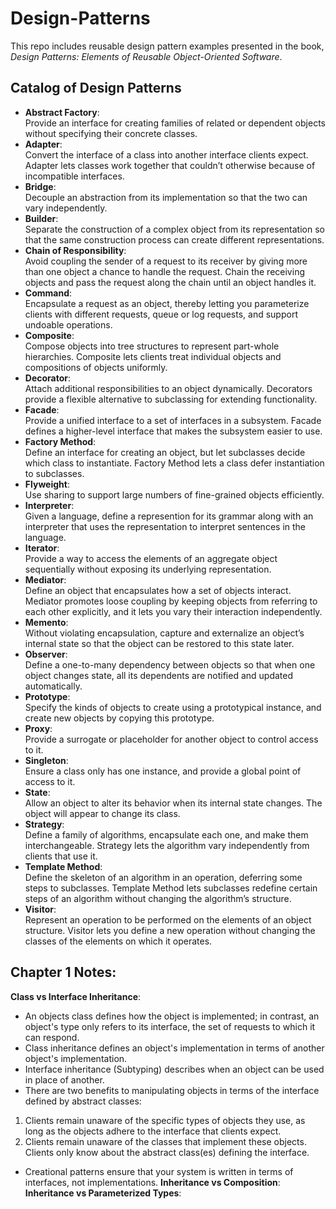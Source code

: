 # Design-Patterns
This repo includes reusable design pattern examples presented in the book, *Design Patterns: Elements of Reusable Object-Oriented Software*.
## Catalog of Design Patterns
* __Abstract Factory__: <br> Provide an interface for creating families of related or dependent objects without specifying their concrete classes.
* __Adapter__: <br> Convert the interface of a class into another interface clients expect. Adapter lets classes work together that couldn’t otherwise because of incompatible interfaces.
* __Bridge__: <br> Decouple an abstraction from its implementation so that the two can vary independently.
* __Builder__: <br> Separate the construction of a complex object from its representation so that the same construction process can create different representations.
* __Chain of Responsibility__: <br> Avoid coupling the sender of a request to its receiver by giving more than one object a chance to handle the request. Chain the receiving objects and pass the request along the chain until an object handles it.
* __Command__: <br> Encapsulate a request as an object, thereby letting you parameterize clients with different requests, queue or log requests, and support undoable operations.
* __Composite__: <br> Compose objects into tree structures to represent part-whole hierarchies. Composite lets clients treat individual objects and compositions of objects uniformly.
* __Decorator__: <br> Attach additional responsibilities to an object dynamically. Decorators provide a flexible alternative to subclassing for extending functionality.
* __Facade__: <br> Provide a unified interface to a set of interfaces in a subsystem. Facade defines a higher-level interface that makes the subsystem easier to use.
* __Factory Method__: <br> Define an interface for creating an object, but let subclasses decide which class to instantiate. Factory Method lets a class defer instantiation to subclasses.
* __Flyweight__: <br> Use sharing to support large numbers of fine-grained objects efficiently.
* __Interpreter__: <br> Given a language, define a represention for its grammar along with an interpreter that uses the representation to interpret sentences in the language.
* __Iterator__: <br> Provide a way to access the elements of an aggregate object sequentially without exposing its underlying representation.
* __Mediator__: <br> Define an object that encapsulates how a set of objects interact. Mediator promotes loose coupling by keeping objects from referring to each other explicitly, and it lets you vary their interaction independently.
* __Memento__: <br> Without violating encapsulation, capture and externalize an object’s internal state so that the object can be restored to this state later.
* __Observer__: <br> Define a one-to-many dependency between objects so that when one object changes state, all its dependents are notified and updated automatically.
* __Prototype__: <br> Specify the kinds of objects to create using a prototypical instance, and create new objects by copying this prototype.
* __Proxy__: <br> Provide a surrogate or placeholder for another object to control access to it.
* __Singleton__: <br> Ensure a class only has one instance, and provide a global point of access to it.
* __State__: <br> Allow an object to alter its behavior when its internal state changes. The object will appear to change its class.
* __Strategy__: <br> Define a family of algorithms, encapsulate each one, and make them interchangeable. Strategy lets the algorithm vary independently from clients that use it.
* __Template Method__: <br> Define the skeleton of an algorithm in an operation, deferring some steps to subclasses. Template Method lets subclasses redefine certain steps of an algorithm without changing the algorithm’s structure.
* __Visitor__: <br> Represent an operation to be performed on the elements of an object structure. Visitor lets you define a new operation without changing the classes of the elements on which it operates.
## Chapter 1 Notes:
__Class vs Interface Inheritance__: <br>
* An objects class defines how the object is implemented; in contrast, an object's type only refers to its interface, the set of requests to which it can respond.
* Class inheritance defines an object's implementation in terms of another object's implementation.
* Interface inheritance (Subtyping) describes when an object can be used in place of another.
* There are two benefits to manipulating objects in terms of the interface defined by abstract classes: <br>
1. Clients remain unaware of the specific types of objects they use, as long as the objects adhere to the interface that clients expect.
2. Clients remain unaware of the classes that implement these objects. Clients only know about the abstract class(es) defining the interface.
* Creational patterns ensure that your system is written in terms of interfaces, not implementations.
__Inheritance vs Composition__: <br>
__Inheritance vs Parameterized Types__: <br>
